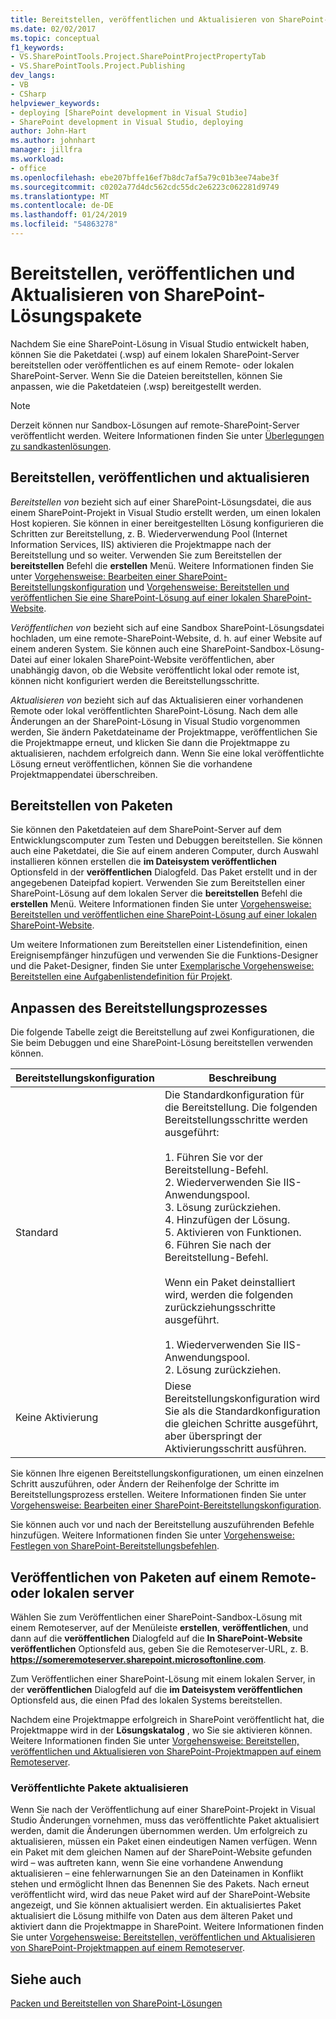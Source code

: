 ```yaml
---
title: Bereitstellen, veröffentlichen und Aktualisieren von SharePoint-Lösungspaketen | Microsoft-Dokumentation
ms.date: 02/02/2017
ms.topic: conceptual
f1_keywords:
- VS.SharePointTools.Project.SharePointProjectPropertyTab
- VS.SharePointTools.Project.Publishing
dev_langs:
- VB
- CSharp
helpviewer_keywords:
- deploying [SharePoint development in Visual Studio]
- SharePoint development in Visual Studio, deploying
author: John-Hart
ms.author: johnhart
manager: jillfra
ms.workload:
- office
ms.openlocfilehash: ebe207bffe16ef7b8dc7af5a79c01b3ee74abe3f
ms.sourcegitcommit: c0202a77d4dc562cdc55dc2e6223c062281d9749
ms.translationtype: MT
ms.contentlocale: de-DE
ms.lasthandoff: 01/24/2019
ms.locfileid: "54863278"
---
```

# <a name="deploy-publish-and-upgrade-sharepoint-solution-packages"></a>Bereitstellen, veröffentlichen und Aktualisieren von SharePoint-Lösungspakete
  Nachdem Sie eine SharePoint-Lösung in Visual Studio entwickelt haben, können Sie die Paketdatei (.wsp) auf einem lokalen SharePoint-Server bereitstellen oder veröffentlichen es auf einem Remote- oder lokalen SharePoint-Server. Wenn Sie die Dateien bereitstellen, können Sie anpassen, wie die Paketdateien (.wsp) bereitgestellt werden.  
  
> [!NOTE]  
>  Derzeit können nur Sandbox-Lösungen auf remote-SharePoint-Server veröffentlicht werden. Weitere Informationen finden Sie unter [Überlegungen zu sandkastenlösungen](../sharepoint/sandboxed-solution-considerations.md).  
  
## <a name="deploy-publish-and-upgrade"></a>Bereitstellen, veröffentlichen und aktualisieren
 *Bereitstellen von* bezieht sich auf einer SharePoint-Lösungsdatei, die aus einem SharePoint-Projekt in Visual Studio erstellt werden, um einen lokalen Host kopieren. Sie können in einer bereitgestellten Lösung konfigurieren die Schritten zur Bereitstellung, z. B. Wiederverwendung Pool (Internet Information Services, IIS) aktivieren die Projektmappe nach der Bereitstellung und so weiter. Verwenden Sie zum Bereitstellen der **bereitstellen** Befehl die **erstellen** Menü. Weitere Informationen finden Sie unter [Vorgehensweise: Bearbeiten einer SharePoint-Bereitstellungskonfiguration](../sharepoint/how-to-edit-a-sharepoint-deployment-configuration.md) und [Vorgehensweise: Bereitstellen und veröffentlichen Sie eine SharePoint-Lösung auf einer lokalen SharePoint-Website](../sharepoint/how-to-deploy-and-publish-a-sharepoint-solution-to-a-local-sharepoint-site.md).  
  
 *Veröffentlichen von* bezieht sich auf eine Sandbox SharePoint-Lösungsdatei hochladen, um eine remote-SharePoint-Website, d. h. auf einer Website auf einem anderen System. Sie können auch eine SharePoint-Sandbox-Lösung-Datei auf einer lokalen SharePoint-Website veröffentlichen, aber unabhängig davon, ob die Website veröffentlicht lokal oder remote ist, können nicht konfiguriert werden die Bereitstellungsschritte.  
  
 *Aktualisieren von* bezieht sich auf das Aktualisieren einer vorhandenen Remote oder lokal veröffentlichten SharePoint-Lösung. Nach dem alle Änderungen an der SharePoint-Lösung in Visual Studio vorgenommen werden, Sie ändern Paketdateiname der Projektmappe, veröffentlichen Sie die Projektmappe erneut, und klicken Sie dann die Projektmappe zu aktualisieren, nachdem erfolgreich dann. Wenn Sie eine lokal veröffentlichte Lösung erneut veröffentlichen, können Sie die vorhandene Projektmappendatei überschreiben.  
  
## <a name="deploy-packages"></a>Bereitstellen von Paketen
 Sie können den Paketdateien auf dem SharePoint-Server auf dem Entwicklungscomputer zum Testen und Debuggen bereitstellen. Sie können auch eine Paketdatei, die Sie auf einem anderen Computer, durch Auswahl installieren können erstellen die **im Dateisystem veröffentlichen** Optionsfeld in der **veröffentlichen** Dialogfeld. Das Paket erstellt und in der angegebenen Dateipfad kopiert. Verwenden Sie zum Bereitstellen einer SharePoint-Lösung auf dem lokalen Server die **bereitstellen** Befehl die **erstellen** Menü. Weitere Informationen finden Sie unter [Vorgehensweise: Bereitstellen und veröffentlichen eine SharePoint-Lösung auf einer lokalen SharePoint-Website](../sharepoint/how-to-deploy-and-publish-a-sharepoint-solution-to-a-local-sharepoint-site.md).  
  
 Um weitere Informationen zum Bereitstellen einer Listendefinition, einen Ereignisempfänger hinzufügen und verwenden Sie die Funktions-Designer und die Paket-Designer, finden Sie unter [Exemplarische Vorgehensweise: Bereitstellen eine Aufgabenlistendefinition für Projekt](../sharepoint/walkthrough-deploying-a-project-task-list-definition.md).  
  
## <a name="customize-the-deployment-process"></a>Anpassen des Bereitstellungsprozesses
 Die folgende Tabelle zeigt die Bereitstellung auf zwei Konfigurationen, die Sie beim Debuggen und eine SharePoint-Lösung bereitstellen verwenden können.  
  
|Bereitstellungskonfiguration|Beschreibung|  
|------------------------------|-----------------|  
|Standard|Die Standardkonfiguration für die Bereitstellung. Die folgenden Bereitstellungsschritte werden ausgeführt:<br /><br /> 1.  Führen Sie vor der Bereitstellung-Befehl.<br />2.  Wiederverwenden Sie IIS-Anwendungspool.<br />3.  Lösung zurückziehen.<br />4.  Hinzufügen der Lösung.<br />5.  Aktivieren von Funktionen.<br />6.  Führen Sie nach der Bereitstellung-Befehl.<br /><br /> Wenn ein Paket deinstalliert wird, werden die folgenden zurückziehungsschritte ausgeführt.<br /><br /> 1.  Wiederverwenden Sie IIS-Anwendungspool.<br />2.  Lösung zurückziehen.|  
|Keine Aktivierung|Diese Bereitstellungskonfiguration wird Sie als die Standardkonfiguration die gleichen Schritte ausgeführt, aber überspringt der Aktivierungsschritt ausführen.|  
  
 Sie können Ihre eigenen Bereitstellungskonfigurationen, um einen einzelnen Schritt auszuführen, oder Ändern der Reihenfolge der Schritte im Bereitstellungsprozess erstellen. Weitere Informationen finden Sie unter [Vorgehensweise: Bearbeiten einer SharePoint-Bereitstellungskonfiguration](../sharepoint/how-to-edit-a-sharepoint-deployment-configuration.md).  

 Sie können auch vor und nach der Bereitstellung auszuführenden Befehle hinzufügen. Weitere Informationen finden Sie unter [Vorgehensweise: Festlegen von SharePoint-Bereitstellungsbefehlen](../sharepoint/how-to-set-sharepoint-deployment-commands.md).  
  
## <a name="publish-packages-to-a-remote-or-local-server"></a>Veröffentlichen von Paketen auf einem Remote- oder lokalen server
 Wählen Sie zum Veröffentlichen einer SharePoint-Sandbox-Lösung mit einem Remoteserver, auf der Menüleiste **erstellen**, **veröffentlichen**, und dann auf die **veröffentlichen** Dialogfeld auf die **In SharePoint-Website veröffentlichen** Optionsfeld aus, geben Sie die Remoteserver-URL, z. B. **https://someremoteserver.sharepoint.microsoftonline.com**.  
  
 Zum Veröffentlichen einer SharePoint-Lösung mit einem lokalen Server, in der **veröffentlichen** Dialogfeld auf die **im Dateisystem veröffentlichen** Optionsfeld aus, die einen Pfad des lokalen Systems bereitstellen.  
  
 Nachdem eine Projektmappe erfolgreich in SharePoint veröffentlicht hat, die Projektmappe wird in der **Lösungskatalog** , wo Sie sie aktivieren können. Weitere Informationen finden Sie unter [Vorgehensweise: Bereitstellen, veröffentlichen und Aktualisieren von SharePoint-Projektmappen auf einem Remoteserver](../sharepoint/how-to-deploy-publish-and-upgrade-sharepoint-solutions-on-a-remote-server.md).  
  
### <a name="upgrade-published-packages"></a>Veröffentlichte Pakete aktualisieren
 Wenn Sie nach der Veröffentlichung auf einer SharePoint-Projekt in Visual Studio Änderungen vornehmen, muss das veröffentlichte Paket aktualisiert werden, damit die Änderungen übernommen werden. Um erfolgreich zu aktualisieren, müssen ein Paket einen eindeutigen Namen verfügen. Wenn ein Paket mit dem gleichen Namen auf der SharePoint-Website gefunden wird – was auftreten kann, wenn Sie eine vorhandene Anwendung aktualisieren – eine fehlerwarnungen Sie an den Dateinamen in Konflikt stehen und ermöglicht Ihnen das Benennen Sie des Pakets. Nach erneut veröffentlicht wird, wird das neue Paket wird auf der SharePoint-Website angezeigt, und Sie können aktualisiert werden. Ein aktualisiertes Paket aktualisiert die Lösung mithilfe von Daten aus dem älteren Paket und aktiviert dann die Projektmappe in SharePoint. Weitere Informationen finden Sie unter [Vorgehensweise: Bereitstellen, veröffentlichen und Aktualisieren von SharePoint-Projektmappen auf einem Remoteserver](../sharepoint/how-to-deploy-publish-and-upgrade-sharepoint-solutions-on-a-remote-server.md).  
  
## <a name="see-also"></a>Siehe auch
 [Packen und Bereitstellen von SharePoint-Lösungen](../sharepoint/packaging-and-deploying-sharepoint-solutions.md)  

